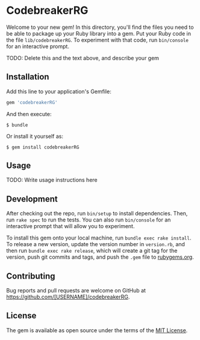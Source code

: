# CodebreakerRG

Welcome to your new gem! In this directory, you'll find the files you need to be able to package up your Ruby library into a gem. Put your Ruby code in the file `lib/codebreakerRG`. To experiment with that code, run `bin/console` for an interactive prompt.

TODO: Delete this and the text above, and describe your gem

## Installation

Add this line to your application's Gemfile:

```ruby
gem 'codebreakerRG'
```

And then execute:

    $ bundle

Or install it yourself as:

    $ gem install codebreakerRG

## Usage

TODO: Write usage instructions here

## Development

After checking out the repo, run `bin/setup` to install dependencies. Then, run `rake spec` to run the tests. You can also run `bin/console` for an interactive prompt that will allow you to experiment.

To install this gem onto your local machine, run `bundle exec rake install`. To release a new version, update the version number in `version.rb`, and then run `bundle exec rake release`, which will create a git tag for the version, push git commits and tags, and push the `.gem` file to [rubygems.org](https://rubygems.org).

## Contributing

Bug reports and pull requests are welcome on GitHub at https://github.com/[USERNAME]/codebreakerRG.


## License

The gem is available as open source under the terms of the [MIT License](http://opensource.org/licenses/MIT).

